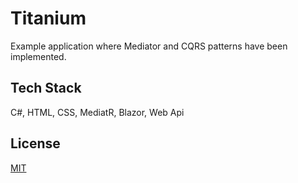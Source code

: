 # Titanium

Example application where Mediator and CQRS patterns have been implemented.

## Tech Stack

C#, HTML, CSS, MediatR, Blazor, Web Api

## License

[MIT](https://choosealicense.com/licenses/mit/)
